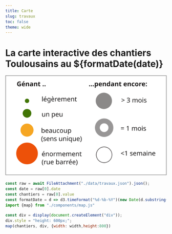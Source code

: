 ```yaml
---
title: Carte
slug: travaux
toc: false
theme: wide
---
```


# La carte interactive des chantiers Toulousains au ${formatDate(date)}

![](./legend.svg)
```js
const raw = await FileAttachment("./data/travaux.json").json();
const date = raw[0].date
const chantiers = raw[0].value
const formatDate = d => d3.timeFormat("%d-%b-%Y")(new Date(d.substring(0,10)))
import {map} from "./components/map.js"
```

```js
const div = display(document.createElement("div"));
div.style = "height: 600px;";
map(chantiers, div, {width: width,height:800})
```


